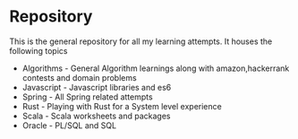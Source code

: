 Repository
==========

This is the general repository for all my learning attempts. It houses the following topics

* Algorithms - General Algorithm learnings along with amazon,hackerrank contests and domain problems
* Javascript - Javascript libraries and es6
* Spring - All Spring related attempts
* Rust - Playing with Rust for a System level experience
* Scala - Scala worksheets and packages
* Oracle - PL/SQL and SQL
